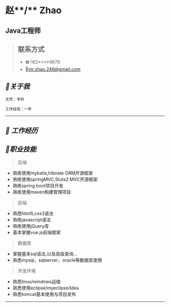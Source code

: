 # 赵**/** Zhao

##  Java工程师

> ## 联系方式
>
> - :telephone::182****9679
> - :email:<mr.zhao.246@gmail.com>

## ***:bookmark:关于我***

    ​文凭：专科

    ​工作经验：一年

***
## ***:bookmark: 工作经历***




## ***:bookmark:职业技能***
> 后端
- 熟练使用mybatis,hibnate ORM开源框架
- 熟练使用springMVC,Stuts2 MVC开源框架
- 熟练spring boot项目开发
- 熟练使用maven构建管理项目
> 前端
- 熟悉html5,css3语法
- 熟练javascript语法
- 熟练使用jQuery库
- 基本掌握vue.js前端框架
> 数据库
- 掌握基本sql语法,以及高级查询...
- 熟悉mysql，sqlserver，oracle等数据库使用
> 开发环境
- 熟悉linux/windows运维
- 熟悉使用eclipse/myeclipse/Idea
- 熟悉tomcat基本使用与项目发布

***






